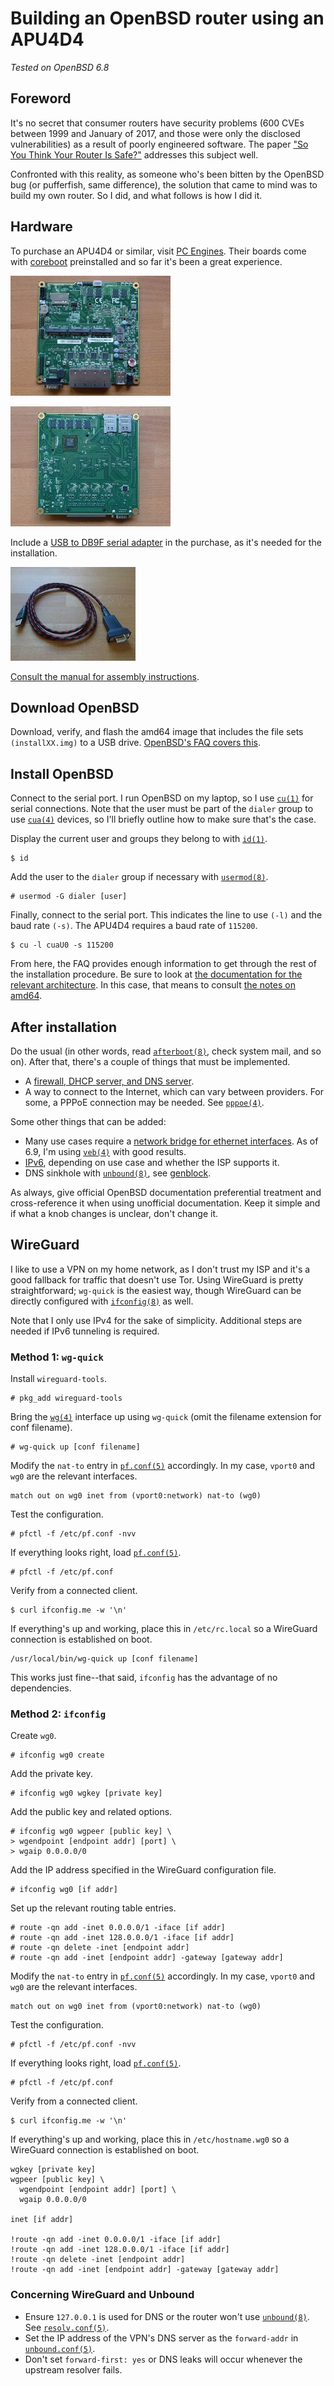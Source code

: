 # Building an OpenBSD router using an APU4D4

*Tested on OpenBSD 6.8*

## Foreword

It's no secret that consumer routers have security problems (600 CVEs
between 1999 and January of 2017, and those were only the disclosed
vulnerabilities) as a result of poorly engineered software. The paper
["So You Think Your Router Is
Safe?"](https://repository.stcloudstate.edu/cgi/viewcontent.cgi?article=1067&context=msia_etds)
addresses this subject well.

Confronted with this reality, as someone who's been bitten by the
OpenBSD bug (or pufferfish, same difference), the solution that came to
mind was to build my own router.  So I did, and what follows is how I
did it.

## Hardware

To purchase an APU4D4 or similar, visit [PC
Engines](https://pcengines.ch/). Their boards come with
[coreboot](https://www.coreboot.org/) preinstalled and so far it's been
a great experience.

[![APU4B4 board on a wooden surface (front side).](/images/apu4b4_1_thumb.jpg)](/images/apu4b4_1.jpg)

[![APU4B4 board on a wooden surface (back side).](/images/apu4b4_2_thumb.jpg)](/images/apu4b4_2.jpg)

Include a [USB to DB9F serial
adapter](https://www.pcengines.ch/usbcom1a.htm) in the purchase, as it's
needed for the installation.

[![USB to DB9F serial adapter on a wooden surface.](/images/usbcom1a_thumb.jpg "It's a pretty nice cable, all in all.")](/images/usbcom1a.jpg)

[Consult the manual for assembly
instructions](https://pcengines.ch/pdf/apu4.pdf).

## Download OpenBSD

Download, verify, and flash the amd64 image that includes the file sets
`(installXX.img)` to a USB drive. [OpenBSD's FAQ covers
this](https://www.openbsd.org/faq/faq4.html).

## Install OpenBSD

Connect to the serial port. I run OpenBSD on my laptop, so I use
[`cu(1)`](https://man.openbsd.org/cu) for serial connections. Note that
the user must be part of the `dialer` group to use
[`cua(4)`](https://man.openbsd.org/cua) devices, so I'll briefly outline
how to make sure that's the case.

Display the current user and groups they belong to with
[`id(1)`](https://man.openbsd.org/id).

    $ id

Add the user to the `dialer` group if necessary with
[`usermod(8)`](https://man.openbsd.org/usermod).

    # usermod -G dialer [user]

Finally, connect to the serial port. This indicates the line to use
`(-l)` and the baud rate `(-s)`. The APU4D4 requires a baud rate of
`115200`.

    $ cu -l cuaU0 -s 115200

From here, the FAQ provides enough information to get through the rest
of the installation procedure. Be sure to look at [the documentation for
the relevant architecture](https://www.openbsd.org/plat.html). In this
case, that means to consult [the notes on
amd64](https://www.openbsd.org/amd64.html).

## After installation

Do the usual (in other words, read
[`afterboot(8)`](https://man.openbsd.org/afterboot), check system mail,
and so on). After that, there's a couple of things that must be
implemented.

- A [firewall, DHCP server, and DNS
  server](https://www.openbsd.org/faq/pf/example1.html).
- A way to connect to the Internet, which can vary between providers.
  For some, a PPPoE connection may be needed. See
  [`pppoe(4)`](https://man.openbsd.org/pppoe).

Some other things that can be added:

- Many use cases require a [network bridge for ethernet
  interfaces](https://www.openbsd.org/faq/faq6.html#Bridge). As of 6.9,
  I'm using [`veb(4)`](https://man.openbsd.org/veb) with good results.
- [IPv6](https://lipidity.com/openbsd/router/), depending on use
  case and whether the ISP supports it.
- DNS sinkhole with [`unbound(8)`](https://man.openbsd.org/unbound), see
  [genblock](/src/sysadm/file/genblock.html).

As always, give official OpenBSD documentation preferential treatment
and cross-reference it when using unofficial documentation. Keep it
simple and if what a knob changes is unclear, don't change it.

## WireGuard

I like to use a VPN on my home network, as I don't trust my ISP and it's
a good fallback for traffic that doesn't use Tor. Using WireGuard is
pretty straightforward; `wg-quick` is the easiest way, though WireGuard
can be directly configured with
[`ifconfig(8)`](https://man.openbsd.org/ifconfig) as well.

Note that I only use IPv4 for the sake of simplicity. Additional steps
are needed if IPv6 tunneling is required.

### Method 1: `wg-quick`

Install `wireguard-tools`.

    # pkg_add wireguard-tools

Bring the [`wg(4)`](https://man.openbsd.org/wg) interface up using
`wg-quick` (omit the filename extension for conf filename).

    # wg-quick up [conf filename]

Modify the `nat-to` entry in
[`pf.conf(5)`](https://man.openbsd.org/man/pf.conf) accordingly. In my
case, `vport0` and `wg0` are the relevant interfaces.

    match out on wg0 inet from (vport0:network) nat-to (wg0)

Test the configuration.

    # pfctl -f /etc/pf.conf -nvv

If everything looks right, load [`pf.conf(5)`](https://man.openbsd.org/pf.conf).

    # pfctl -f /etc/pf.conf

Verify from a connected client.

    $ curl ifconfig.me -w '\n'

If everything's up and working, place this in `/etc/rc.local` so a
WireGuard connection is established on boot.

    /usr/local/bin/wg-quick up [conf filename]

This works just fine--that said, `ifconfig` has the advantage of no
dependencies.

### Method 2: `ifconfig`

Create `wg0`.

    # ifconfig wg0 create

Add the private key.

    # ifconfig wg0 wgkey [private key]

Add the public key and related options.

    # ifconfig wg0 wgpeer [public key] \
    > wgendpoint [endpoint addr] [port] \
    > wgaip 0.0.0.0/0

Add the IP address specified in the WireGuard configuration file.

    # ifconfig wg0 [if addr]

Set up the relevant routing table entries.

    # route -qn add -inet 0.0.0.0/1 -iface [if addr]
    # route -qn add -inet 128.0.0.0/1 -iface [if addr]
    # route -qn delete -inet [endpoint addr]
    # route -qn add -inet [endpoint addr] -gateway [gateway addr]

Modify the `nat-to` entry in
[`pf.conf(5)`](https://man.openbsd.org/man/pf.conf) accordingly. In my
case, `vport0` and `wg0` are the relevant interfaces.

    match out on wg0 inet from (vport0:network) nat-to (wg0)

Test the configuration.

    # pfctl -f /etc/pf.conf -nvv

If everything looks right, load [`pf.conf(5)`](https://man.openbsd.org/pf.conf).

    # pfctl -f /etc/pf.conf

Verify from a connected client.

    $ curl ifconfig.me -w '\n'

If everything's up and working, place this in
`/etc/hostname.wg0` so a WireGuard connection is established on boot.

    wgkey [private key]
    wgpeer [public key] \
      wgendpoint [endpoint addr] [port] \
      wgaip 0.0.0.0/0

    inet [if addr]

    !route -qn add -inet 0.0.0.0/1 -iface [if addr]
    !route -qn add -inet 128.0.0.0/1 -iface [if addr]
    !route -qn delete -inet [endpoint addr]
    !route -qn add -inet [endpoint addr] -gateway [gateway addr]

### Concerning WireGuard and Unbound

- Ensure `127.0.0.1` is used for DNS or the router won't use
[`unbound(8)`](https://man.openbsd.org/man8/unbound.8). See
[`resolv.conf(5)`](https://man.openbsd.org/resolv.conf).
- Set the IP address of the VPN's DNS server as the `forward-addr` in
[`unbound.conf(5)`](https://man.openbsd.org/unbound.conf).
- Don't set `forward-first: yes` or DNS leaks will occur whenever
the upstream resolver fails.
